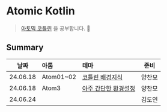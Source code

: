 # Atomic Kotlin

> [아토믹 코틀린](https://www.yes24.com/Product/Goods/117817486) 을 공부합니다. 🚀

## Summary

|   날짜   | 아톰      | 테마                                     |  준비  |
| :------: | :-------- | :--------------------------------------- | :----: |
| 24.06.18 | Atom01~02 | [코틀린 배경지식](./docs/Atom01_02.md)   | 양찬모 |
| 24.06.18 | Atom3     | [아주 간단한 환경설정](./docs/Atom03.md) | 양찬모 |
| 24.06.24 |           |                                          | 김도연 |
